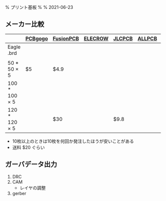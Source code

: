% プリント基板
%
% 2021-06-23



## メーカー比較

|               | [PCBgogo](https://www.pcbgogo.jp/) | [FusionPCB](https://www.fusionpcb.jp/fusion_pcb.html) | [ELECROW](https://www.elecrow.com/pcb-manufacturing.html) | [JLCPCB](https://jlcpcb.com/) | [ALLPCB](https://www.allpcb.com/) | [PCBWay](https://www.pcbway.com/) |
| ------------- | ---------------------------------- | ----------------------------------------------------- | --------------------------------------------------------- | ----------------------------- | --------------------------------- | --------------------------------- |
| Eagle .brd    |                                    |                                                       |                                                           |                               |                                   |
|               |                                    |                                                       |                                                           |                               |                                   |
| 50 * 50 × 5   | $5                                 | $4.9                                                  |                                                           |                               |                                   |
| 100 * 100 × 5 |                                    |                                                       |                                                           |                               |                                   |
| 120 * 120 × 5 |                                    | $30                                                   |                                                           | $9.8                          |                                   |

- 10枚以上のときは10枚を何回か発注したほうが安いことがある
- 送料 $20 ぐらい

## ガーバデータ出力

1. DRC
2. CAM
   - レイヤの調整
3. gerber



